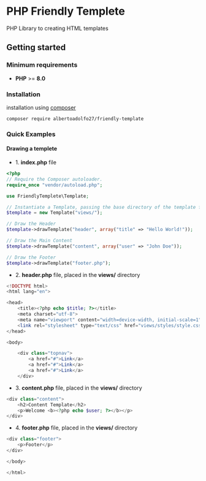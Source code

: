 # PHP Friendly Templete

PHP Library to creating HTML templates

## Getting started

### Minimum requirements

- **PHP** >= **8.0**

### Installation

installation using [composer](https://getcomposer.org/)

```compose
composer require albertoadolfo27/friendly-template
````

### Quick Examples

#### Drawing a templete

- 1\. **index.php** file

```php
<?php
// Require the Composer autoloader.
require_once "vendor/autoload.php";

use FriendlyTemplete\Template;

// Instantiate a Template, passing the base directory of the template files.
$template = new Template("views/");

// Draw the Header
$template->drawTemplate("header", array("title" => "Hello World!"));

// Draw the Main Content
$template->drawTemplate("content", array("user" => "John Doe"));

// Draw the Footer
$template->drawTemplate("footer.php");
```

- 2\. **header.php** file, placed in the **views/** directory

```php
<!DOCTYPE html>
<html lang="en">

<head>
    <title><?php echo $title; ?></title>
    <meta charset="utf-8">
    <meta name="viewport" content="width=device-width, initial-scale=1">
    <link rel="stylesheet" type="text/css" href="views/styles/style.css">
</head>

<body>

    <div class="topnav">
        <a href="#">Link</a>
        <a href="#">Link</a>
        <a href="#">Link</a>
    </div>
```

- 3\. **content.php** file, placed in the **views/** directory

```php
<div class="content">
    <h2>Content Template</h2>
    <p>Welcome <b><?php echo $user; ?></b></p>
</div>
```

- 4\. **footer.php** file, placed in the **views/** directory

```php
<div class="footer">
    <p>Footer</p>
</div>

</body>

</html>
```
